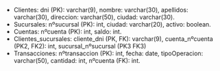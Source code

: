 - Clientes: dni (PK): varchar(9), nombre: varchar(30), apellidos: varchar(30), direccion: varchar(50), ciudad: varchar(30).
- Sucursales: nºsucursal (PK): int, ciudad: varchar(20), activo: boolean.
- Cuentas: nºcuenta (PK): int, saldo: int.
- Clientes_sucursales: cliente_dni (PK, FK): varchar(9), cuenta_nºcuenta (PK2, FK2): int, sucursal_nºsucursal (PK3 FK3) 
- Transacciones: nºtransaccion (PK): int, fecha: date, tipoOperacion: varchar(50), cantidad: int, nºcuenta (FK): int.